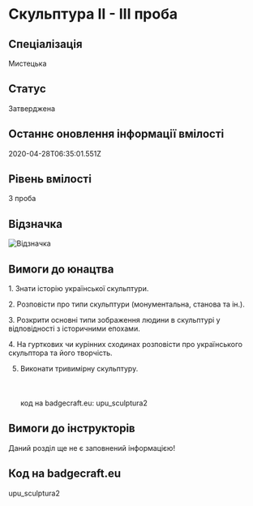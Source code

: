 # Скульптура ІІ - ІІІ проба

## Спеціалізація

Мистецька

## Статус

Затверджена

## Останнє оновлення інформації вмілості

2020-04-28T06:35:01.551Z

## Рівень вмілості

3 проба

## Відзначка

![Відзначка](../images/Skulptura_II/___________2.jpg)

## Вимоги до юнацтва

<p>1. Знати історію української скульптури.</p>

<p>2. Розповісти про типи скульптури (монументальна, станова та
ін.).</p>

<p>3. Розкрити основні типи зображення людини в скульптурі у
відповідності з історичними епохами.</p>

<p>4. На гурткових чи курінних сходинах розповісти про українського
скульптора та його творчість.</p>

5. Виконати тривимірну скульптуру.<br><br><br><br>код на badgecraft.eu: upu_sculptura2<br>

## Вимоги до інструкторів

Даний розділ ще не є заповнений інформацією!

## Код на badgecraft.eu

upu_sculptura2